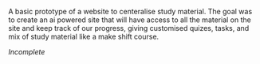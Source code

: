 A basic prototype of a website to centeralise study material. The goal was to create an ai powered site that will have access to all the material on the site and keep track of our progress, giving customised quizes, tasks, and mix of study material like a make shift course.

*Incomplete*
